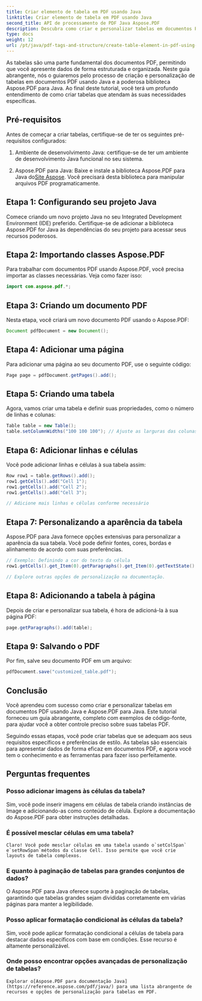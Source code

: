 ```yaml
---
title: Criar elemento de tabela em PDF usando Java
linktitle: Criar elemento de tabela em PDF usando Java
second_title: API de processamento de PDF Java Aspose.PDF
description: Descubra como criar e personalizar tabelas em documentos PDF usando Java e Aspose.PDF para Java. Siga nosso guia detalhado com exemplos de código-fonte para controle preciso sobre suas tabelas PDF.
type: docs
weight: 12
url: /pt/java/pdf-tags-and-structure/create-table-element-in-pdf-using-java/
---
```



As tabelas são uma parte fundamental dos documentos PDF, permitindo que você apresente dados de forma estruturada e organizada. Neste guia abrangente, nós o guiaremos pelo processo de criação e personalização de tabelas em documentos PDF usando Java e a poderosa biblioteca Aspose.PDF para Java. Ao final deste tutorial, você terá um profundo entendimento de como criar tabelas que atendam às suas necessidades específicas.

## Pré-requisitos

Antes de começar a criar tabelas, certifique-se de ter os seguintes pré-requisitos configurados:

1. Ambiente de desenvolvimento Java: certifique-se de ter um ambiente de desenvolvimento Java funcional no seu sistema.

2.  Aspose.PDF para Java: Baixe e instale a biblioteca Aspose.PDF para Java do[Site Aspose](https://releases.aspose.com/pdf/java/). Você precisará desta biblioteca para manipular arquivos PDF programaticamente.

## Etapa 1: Configurando seu projeto Java

Comece criando um novo projeto Java no seu Integrated Development Environment (IDE) preferido. Certifique-se de adicionar a biblioteca Aspose.PDF for Java às dependências do seu projeto para acessar seus recursos poderosos.

## Etapa 2: Importando classes Aspose.PDF

Para trabalhar com documentos PDF usando Aspose.PDF, você precisa importar as classes necessárias. Veja como fazer isso:

```java
import com.aspose.pdf.*;
```

## Etapa 3: Criando um documento PDF

Nesta etapa, você criará um novo documento PDF usando o Aspose.PDF:

```java
Document pdfDocument = new Document();
```

## Etapa 4: Adicionar uma página

Para adicionar uma página ao seu documento PDF, use o seguinte código:

```java
Page page = pdfDocument.getPages().add();
```

## Etapa 5: Criando uma tabela

Agora, vamos criar uma tabela e definir suas propriedades, como o número de linhas e colunas:

```java
Table table = new Table();
table.setColumnWidths("100 100 100"); // Ajuste as larguras das colunas conforme necessário
```

## Etapa 6: Adicionar linhas e células

Você pode adicionar linhas e células à sua tabela assim:

```java
Row row1 = table.getRows().add();
row1.getCells().add("Cell 1");
row1.getCells().add("Cell 2");
row1.getCells().add("Cell 3");

// Adicione mais linhas e células conforme necessário
```

## Etapa 7: Personalizando a aparência da tabela

Aspose.PDF para Java fornece opções extensivas para personalizar a aparência da sua tabela. Você pode definir fontes, cores, bordas e alinhamento de acordo com suas preferências.

```java
// Exemplo: Definindo a cor do texto da célula
row1.getCells().get_Item(0).getParagraphs().get_Item(0).getTextState().setForegroundColor(Color.getRed());

// Explore outras opções de personalização na documentação.
```

## Etapa 8: Adicionando a tabela à página

Depois de criar e personalizar sua tabela, é hora de adicioná-la à sua página PDF:

```java
page.getParagraphs().add(table);
```

## Etapa 9: Salvando o PDF

Por fim, salve seu documento PDF em um arquivo:

```java
pdfDocument.save("customized_table.pdf");
```

## Conclusão

Você aprendeu com sucesso como criar e personalizar tabelas em documentos PDF usando Java e Aspose.PDF para Java. Este tutorial forneceu um guia abrangente, completo com exemplos de código-fonte, para ajudar você a obter controle preciso sobre suas tabelas PDF.

Seguindo essas etapas, você pode criar tabelas que se adequam aos seus requisitos específicos e preferências de estilo. As tabelas são essenciais para apresentar dados de forma eficaz em documentos PDF, e agora você tem o conhecimento e as ferramentas para fazer isso perfeitamente.

## Perguntas frequentes

### Posso adicionar imagens às células da tabela?
   Sim, você pode inserir imagens em células de tabela criando instâncias de Image e adicionando-as como conteúdo de célula. Explore a documentação do Aspose.PDF para obter instruções detalhadas.

### É possível mesclar células em uma tabela?
    Claro! Você pode mesclar células em uma tabela usando o`setColSpan` e`setRowSpan`métodos da classe Cell. Isso permite que você crie layouts de tabela complexos.

### E quanto à paginação de tabelas para grandes conjuntos de dados?
   O Aspose.PDF para Java oferece suporte à paginação de tabelas, garantindo que tabelas grandes sejam divididas corretamente em várias páginas para manter a legibilidade.

### Posso aplicar formatação condicional às células da tabela?
   Sim, você pode aplicar formatação condicional a células de tabela para destacar dados específicos com base em condições. Esse recurso é altamente personalizável.

### Onde posso encontrar opções avançadas de personalização de tabelas?
    Explorar o[Aspose.PDF para documentação Java](https://reference.aspose.com/pdf/java/) para uma lista abrangente de recursos e opções de personalização para tabelas em PDF.